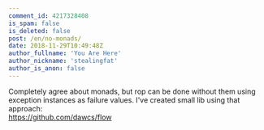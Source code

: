 ```yaml
---
comment_id: 4217328408
is_spam: false
is_deleted: false
post: /en/no-monads/
date: 2018-11-29T10:49:48Z
author_fullname: 'You Are Here'
author_nickname: 'stealingfat'
author_is_anon: false
---
```


<p>Completely agree about monads, but rop can be done without them using exception instances as failure values. I've created small lib using that approach:<br><a href="https://github.com/dawcs/flow" rel="nofollow noopener" title="https://github.com/dawcs/flow">https://github.com/dawcs/flow</a></p>
